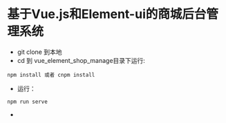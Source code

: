# 基于Vue.js和Element-ui的商城后台管理系统


- git clone 到本地
- cd 到 vue_element_shop_manage目录下运行:

```
npm install 或者 cnpm install
```
- 运行：

```
npm run serve
```
-









